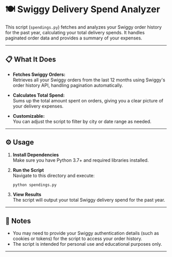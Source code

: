 # 🍽️ Swiggy Delivery Spend Analyzer

This script (`spendings.py`) fetches and analyzes your Swiggy order history for the past year, calculating your total delivery spends. It handles paginated order data and provides a summary of your expenses.

---

## 📋 What It Does

- **Fetches Swiggy Orders:**  
  Retrieves all your Swiggy orders from the last 12 months using Swiggy's order history API, handling pagination automatically.

- **Calculates Total Spend:**  
  Sums up the total amount spent on orders, giving you a clear picture of your delivery expenses.

- **Customizable:**  
  You can adjust the script to filter by city or date range as needed.

---

## ⚙️ Usage

1. **Install Dependencies**  
   Make sure you have Python 3.7+ and required libraries installed.

2. **Run the Script**  
   Navigate to this directory and execute:
   ```bash
   python spendings.py
   ```

3. **View Results**  
   The script will output your total Swiggy delivery spend for the past year.

---

## 📝 Notes

- You may need to provide your Swiggy authentication details (such as cookies or tokens) for the script to access your order history.
- The script is intended for personal use and educational purposes only.

---